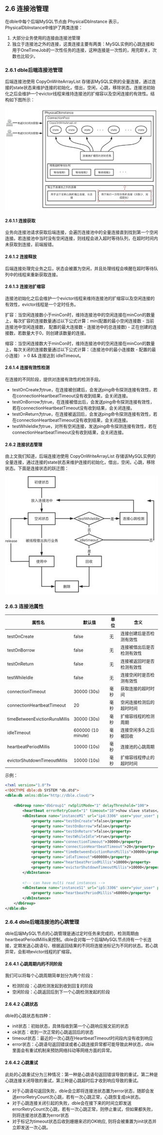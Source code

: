 ##  2.6 连接池管理

在dble中每个后端MySQL节点由 PhysicalDbInstance 表示，PhysicalDbInstance中维护了两类连接：

1. 大部分业务使用的连接由连接池管理
2. 独立于连接池之外的连接，这类连接主要有两类：MySQL实例的心跳连接和用于OneTimeJob的一次性任务的连接，这种连接是一次性的，用完即关，次数也比较少。

### 2.6.1 dble后端连接池管理

后端连接池使用 CopyOnWriteArrayList 存储该MySQL实例的全量连接，通过连接的state状态来维护连接的初始化，借出，空闲，心跳，移除状态。连接池初始化之后会维护一个evictor线程来维持连接池的扩缩容以及空闲连接的有效性。结构如下图所示：

![2.6_1](pic/2.6_1.png)

#### 2.6.1.1 连接获取

业务向连接池请求获取后端连接，会遍历连接池中的全量连接直到找到第一个空闲连接。若连接池中当时没有空闲连接，则线程会进入超时等待队列，在超时时间内未获取到连接，前端报错。

#### 2.6.1.2 连接释放

后端连接处理完业务之后，状态会被置为空闲，并且处理线程会唤醒在超时等待队列中的线程来重新获取连接。

#### 2.6.1.3 连接池扩缩容

连接池初始化之后会维护一个evictor线程来维持连接池的扩缩容以及空闲连接的有效性，evictor线程是一个定时任务。

扩容：当空闲连接数小于minCon时，维持连接池中的空闲连接在minCon的数量上，每次扩容的连接数量通过以下公式计算：min(配置的最小空闲连接数 - 当前连接池中空闲连接数， 配置的最大连接数 - 连接池中的总连接数) - 正在创建的连接数，若数量大于0，则创建该数量的连接。

缩容：当空闲连接数大于minCon时，维持连接池中的空闲连接在minCon的数量上，每次关闭的连接数量通过以下公式计算：（连接池中的最小连接数 - 配置的最小连接） > 0 && 连接达到 idleTimeout。

#### 2.6.1.4 连接有效性检测

在连接的不同阶段，提供对连接有效性的检测手段。

- testOnCreate为true，在连接被创建后，会发送ping命令探测连接有效性，若在connectionHeartbeatTimeout没有收到结果，会关闭连接。
- testOnBorrow为true，在连接被借出后，会发送ping命令探测连接有效性，若在connectionHeartbeatTimeout没有收到结果，会关闭连接。
- testOnReturn为true，在连接被返回后，会发送ping命令探测连接有效性，若在connectionHeartbeatTimeout没有收到结果，会关闭连接。
- testWhileIdle为true，对所有空闲连接，发送ping命令探测连接有效性，若在connectionHeartbeatTimeout没有收到结果，会关闭连接。

#### 2.6.2 连接状态管理

由上文我们知道，后端连接池使用 CopyOnWriteArrayList 存储该MySQL实例的全量连接，通过连接的state状态来维护连接的初始化，借出，空闲，心跳，移除状态。下面是连接状态的跃迁图：

![](pic/2.6_2.png)

### 2.6.3 连接池属性

| 属性名                        | 默认值      | 单位      | 含义                       |
| ----------------------------- | ----------- | ----------- | -------------------------- |
| testOnCreate                  | false       | 无       | 连接创建后是否检测有效性   |
| testOnBorrow                  | false       | 无       | 连接被借出后是否检测有效性 |
| testOnReturn                  | false       | 无       | 连接被返回时是否检测有效性 |
| testWhileIdle                 | false       | 无       | 连接空闲时是否检测有效性   |
| connectionTimeout             | 30000 (30s)  | 毫秒       | 获取连接的超时时间         |
| connectionHeartbeatTimeout    | 20          | 毫秒       | 空闲连接检测后的超时时间   |
| timeBetweenEvictionRunsMillis | 30000 (30s)  | 毫秒       | 扩缩容线程的检测周期       |
| idleTimeout                   | 600000 (10 minute)   | 毫秒       | 连接空闲多久之后被回收     |
| heartbeatPeriodMillis         | 10000 (10s)  | 毫秒       | 连接池的心跳周期           |
| evictorShutdownTimeoutMillis  | 10000 (10s)  | 毫秒       | 扩缩容线程停止的超时时间   |

示例：
```xml  
<?xml version="1.0"?>
<!DOCTYPE dble:db SYSTEM "db.dtd">
<dble:db xmlns:dble="http://dble.cloud/">

    <dbGroup name="dbGroup1" rwSplitMode="1" delayThreshold="100">
        <heartbeat errorRetryCount="1" timeout="10">show slave status</heartbeat>
        <dbInstance name="instanceM1" url="ip4:3306" user="your_user" password="your_psw" maxCon="200" minCon="50" primary="true">
            <property name="testOnCreate">false</property>
            <property name="testOnBorrow">false</property>
            <property name="testOnReturn">false</property>
            <property name="testWhileIdle">true</property>
            <property name="connectionTimeout">30000</property>
            <property name="connectionHeartbeatTimeout">20</property>
            <property name="timeBetweenEvictionRunsMillis">30000</property>
            <property name="idleTimeout">600000</property>
            <property name="heartbeatPeriodMillis">10000</property>
            <property name="evictorShutdownTimeoutMillis">10000</property>
        </dbInstance>

        <!-- can have multi read instances -->
        <dbInstance name="instanceS1" url="ip5:3306" user="your_user" password="your_psw" maxCon="200" minCon="50" primary="false">
            <property name="heartbeatPeriodMillis">60000</property>
        </dbInstance>
    </dbGroup>
</dble:db>  

```

### 2.6.4  dble后端连接池的心跳管理
dble后端MySQL节点的心跳管理是通过定时任务来完成的，检测周期由heartbeatPeriodMillis来控制。dble会对每一个后端MySQL节点持有一个长连接，定期发送心跳语句，根据返回结果的不同将连接池标记为不同的状态。若心跳异常，会影响evictor线程的扩缩容。

#### 2.6.4.1 心跳周期内的不同阶段

我们可以将每个心跳周期简单划分为两个阶段：

- 检测阶段：心跳检测发起到收到回复的阶段
- 空闲阶段：心跳返回后到下一个心跳检测发起的阶段

#### 2.6.4.2 心跳状态

dble的心跳状态有四种：

- init状态：初始状态，具体指收到第一个心跳响应报文前的状态
- ok状态：收到一次正常的心跳返回后的状态
- timeout状态：最近的一次心跳在HeartbeatTimeout时间段内没有收到响应
- error状态：心跳语句返回错误或者心跳连接异常都可能导致此种状态，dble里面会有重试机制来预防网络抖动等网络方面的异常。

#### 2.6.4.2 心跳重试

此处的心跳重试分为三种情况：第一种是心跳语句返回错误导致的重试，第二种是心跳连接关闭导致的重试，第三种是心跳超时后才收到响应导致的重试。

- 对于心跳语句返回失败，dble会立即将连接池状态置为error状态，随即会发送errorRetryCount次心跳，若有一次心跳正常，心跳恢复成ok状态。
- 对于心跳连接关闭引起的失败，dble会在接下来的时间立即发送errorRetryCount次心跳，若有一次心跳正常，则停止重试，但如果都失败，则将连接池状态置为error状态
- 对于标记为timeout状态后收到姗姗来迟的OK响应, 则将会被重置为init状态并立即发送一次心跳。



